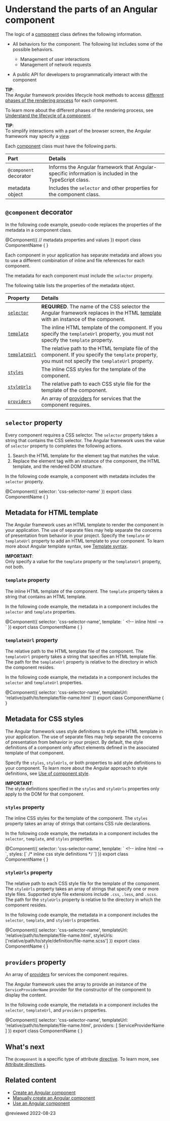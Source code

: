 # Understand the parts of an Angular component

The logic of a [component][AioGuideGlossaryComponent] class defines the following information.

*   All behaviors for the component.
    The following list includes some of the possible behaviors.

    *   Management of user interactions
    *   Management of network requests
*   A public API for developers to programmatically interact with the component

<div class="alert is-helpful">

**TIP**: <br />
The Angular framework provides lifecycle hook methods to access [different phases of the rendering process][AioGuideComponentLifecycleOverview] for each component.
<!-- The Angular framework provides [lifecycle hook methods][AioGuideComponentUseLifecycleHooks] to access [different phases of the rendering process][AioGuideComponentLifecycleOverview] for each component. -->
To learn more about the different phases of the rendering process, see [Understand the lifecycle of a component][AioGuideComponentLifecycleOverview].
<!-- To learn more about the lifecycle hook methods, see [Use an Angular lifecycle hook method][AioGuideComponentUseLifecycleHooks]. -->

</div>

<div class="alert is-helpful">

**TIP**: <br />
To simplify interactions with a part of the browser screen, the Angular framework may specify a [view][AioGuideGlossaryView].

</div>

Each [component][AioGuideGlossaryComponent] class must have the following parts.

| Part                   | Details |
|:---                    |:---     |
| `@component` decorator | Informs the Angular framework that Angular-specific information is included in the TypeScript class. |
| metadata object        | Includes the `selector` and other properties for the component class.                                |

## `@component` decorator

In the following code example, pseudo-code replaces the properties of the metadata in a component class.

<code-example format="typescript" header="A component without metadata" language="typescript">

&commat;Component({
  // metadata properties and values
})
export class ComponentName { }

</code-example>

Each component in your application has separate metadata and allows you to use a different combination of inline and file references for each component.

The metadata for each component must include the `selector` property.

The following table lists the properties of the metadata object.

| Property                               | Details |
|:---                                    |:---     |
| [`selector`](#selector-property)       | **REQUIRED**. The name of the CSS selector the Angular framework replaces in the HTML [template][AioGuideGlossaryTemplate] with an instance of the component. |
| [`template`](#template-property)       | The inline HTML template of the component. If you specify the `templateUrl` property, you must not specify the `template` property.                           |
| [`templateUrl`](#templateurl-property) | The relative path to the HTML template file of the component. If you specify the `template` property, you must not specify the `templateUrl` property.        |
| [`styles`](#styles-property)           | The inline CSS styles for the template of the component.                                                                                                      |
| [`styleUrls`](#styleurls-property)     | The relative path to each CSS style file for the template of the component.                                                                                   |
| [`providers`](#providers-property)     | An array of [providers][AioGuideGlossaryProvider] for services that the component requires.                                                                   |

## `selector` property

Every component requires a CSS selector.
The `selector` property takes a string that contains the CSS selector.
The Angular framework uses the value of `selector` property to completes the following actions.

1.  Search the HTML template for the element tag that matches the value.
1.  Replace the element tag with an instance of the component, the HTML template, and the rendered DOM structure.

In the following code example, a component with metadata includes the `selector` property.

<code-example format="typescript" header="A component with metadata for CSS selector" language="typescript">

&commat;Component({
  selector: 'css-selector-name'
})
export class ComponentName { }

</code-example>

## Metadata for HTML template

The Angular framework uses an HTML template to render the component in your application.
The use of separate files may help separate the concerns of presentation from behavior in your project.
Specify the `template` or `templateUrl` property to add an HTML template to your component.
To learn more about Angular template syntax, see [Template syntax][AioGuideTemplateSyntax].

<div class="alert is-important">

**IMPORTANT**: <br />
Only specify a value for the `template` property or the `templateUrl` property, not both.

</div>

### `template` property

The inline HTML template of the component.
The `template` property takes a string that contains an HTML template.

In the following code example, the metadata in a component includes the `selector` and `template` properties.

<code-example format="typescript" header="A component with metadata for inline HTML template" language="typescript">

&commat;Component({
  selector: 'css-selector-name',
  template: &grave; &lt;!-- inline html --&gt; &grave;
})
export class ComponentName { }

</code-example>

### `templateUrl` property

The relative path to the HTML template file of the component.
The `templateUrl` property takes a string that specifies an HTML template file.
The path for the `templateUrl` property is relative to the directory in which the component resides.

In the following code example, the metadata in a component includes the `selector` and `templateUrl` properties.

<code-example format="typescript" header="A component with metadata for HTML template file" language="typescript">

&commat;Component({
  selector: 'css-selector-name',
  templateUrl: 'relative/path/to/template/file-name.html'
})
export class ComponentName { }

</code-example>

## Metadata for CSS styles

The Angular framework uses style definitions to style the HTML template in your application.
The use of separate files may help separate the concerns of presentation from behavior in your project.
By default, the style definitions of a component only affect elements defined in the associated template of that component.

Specify the `styles`, `styleUrls`, or both properties to add style definitions to your component.
To learn more about the Angular approach to style definitions, see [Use of component style][AioGuideComponentUseStyle].

<div class="alert is-important">

**IMPORTANT**: <br />
The style definitions specified in the `styles` and `styleUrls` properties only apply to the DOM for that component.

</div>

### `styles` property

The inline CSS styles for the template of the component.
The `styles` property takes an array of strings that contains CSS rule declarations.

In the following code example, the metadata in a component includes the `selector`, `template`, and `styles` properties.

<code-example format="typescript" header="A component with metadata for inline HTML template and inline style definitions" language="typescript">

&commat;Component({
  selector: 'css-selector-name',
  template: &grave; &lt;!-- inline html --&gt; &grave;,
  styles: [&grave; /&ast; inline css style definitions &ast;/ &grave;]
})
export class ComponentName { }

</code-example>

### `styleUrls` property

The relative path to each CSS style file for the template of the component.
The `styleUrls` property takes an array of strings that specify one or more style files.
Supported style file extensions include `.css`, `.less`, and `.scss`.
The path for the `styleUrls` property is relative to the directory in which the component resides.

In the following code example, the metadata in a component includes the `selector`, `template`, and `styleUrls` properties.

<code-example format="typescript" header="A component with metadata for HTML template file and SASS style file" language="typescript">

&commat;Component({
  selector: 'css-selector-name',
  templateUrl: 'relative/path/to/template/file-name.html',
  styleUrls: ['relative/path/to/style/definition/file-name.scss']
})
export class ComponentName { }

</code-example>

## `providers` property

An array of [providers][AioGuideGlossaryProvider] for services the component requires.

The Angular framework uses the array to provide an instance of the `ServiceProviderName` provider for the constructor of the component to display the content.

In the following code example, the metadata in a component includes the `selector`, `templateUrl`, and `providers` properties.

<code-example format="typescript" header="A component with metadata for HTML template file and service provider" language="typescript">

&commat;Component({
  selector: 'css-selector-name',
  templateUrl: 'relative/path/to/template/file-name.html',
  providers: [ ServiceProviderName ]
})
export class ComponentName { }

</code-example>

## What's next

The `@component` is a specific type of attribute [directive][AioGuideGlossaryDirective].
To learn more, see [Attribute directives][AioGuideAttributeDirectives].

## Related content

*   [Create an Angular component][AioGuideComponentCreateCli]
*   [Manually create an Angular component][AioGuideComponentCreateManual]
*   [Use an Angular component][AioGuideComponentUseOverview]

<!-- links -->

[AioGuideComponentCreateManual]: guide/component/component-create-manual "Manually create an Angular component | Angular"

[AioGuideComponentCreateCli]: guide/component/component-create-cli "Create an Angular component | Angular"

[AioGuideAttributeDirectives]: guide/attribute-directives "Attribute directives | Angular"

[AioGuideComponentLifecycleOverview]: guide/component/component-lifecycle-overview "Understand the lifecycle of a component | Angular"

[AioGuideComponentUseOverview]: guide/component/component-use-overview "Use an Angular component | Angular"

<!-- [AioGuideComponentUseLifecycleHooks]: guide/component/component-use-lifecycle-hooks "Use an Angular lifecycle hook method | Angular" -->

[AioGuideComponentUseStyle]: guide/component/component-style "Use of component style | Angular"

[AioGuideGlossaryComponent]: guide/glossary#component "component - Glossary | Angular"
[AioGuideGlossaryDirective]: guide/glossary#directive "directive - Glossary | Angular"
[AioGuideGlossaryProvider]: guide/glossary#provider "provider - Glossary | Angular"
[AioGuideGlossaryTemplate]: guide/glossary#template "template - Glossary | Angular"
[AioGuideGlossaryView]: guide/glossary#view "view - Glossary | Angular"

[AioGuideTemplateSyntax]: guide/template-syntax "Template syntax | Angular"

<!-- external links -->

<!-- end links -->

@reviewed 2022-08-23
